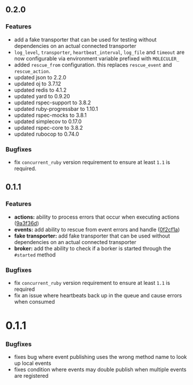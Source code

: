 ## 0.2.0

### Features
* add a fake transporter that can be used for testing without dependencies on an
  actual connected transporter
* `log_level`, `transporter`, `heartbeat_interval`, `log_file` and `timeout` are now configurable
  via environment variable prefixed with `MOLECULER_`
* added `rescue_from` configuration. this replaces `rescue_event` and `rescue_action`.
* updated json to 2.2.0
* updated oj to 3.7.12
* updated redis to 4.1.2
* updated yard to 0.9.20
* updated rspec-support to 3.8.2
* updated ruby-progressbar to 1.10.1
* updated rspec-mocks to 3.8.1
* updated simplecov to 0.17.0
* updated rspec-core to 3.8.2
* updated rubocop to 0.74.0
  
### Bugfixes
* fix `concurrent_ruby` version requirement to ensure at least `1.1` is required.

##  0.1.1
### Features

* **actions:** ability to process errors that occur when executing actions 
  ([9a3f36d](https://github.com/moleculer-ruby/moleculer/commit/9a3f36d))
* **events:** add ability to rescue from event errors and  handle 
  ([0f2cf1a](https://github.com/moleculer-ruby/moleculer/commit/0f2cf1a))
* **fake transporter:** add fake transporter that can be used without dependencies on an actual connected transporter
* **broker:** add the ability to check if a borker is started through the `#started` method

### Bugfixes
* fix `concurrent_ruby` version requirement to ensure at least `1.1` is required
* fix an issue where heartbeats back up in the queue and cause errors when consumed

#  0.1.1

### Bugfixes
* fixes bug where event publishing uses the wrong method name to look up local events
* fixes condition where events may double publish when multiple events are registered
